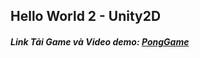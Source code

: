 ## Hello World 2 - Unity2D
##### **Link Tải Game và Video demo:** [PongGame](https://drive.google.com/drive/u/3/folders/1SnRhPVAlzz8Y2jMQR2u-x--LmoIz75-m)
